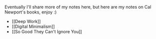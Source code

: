Eventually I'll share more of my notes here, but here are my notes on Cal Newport's books, enjoy :)

- [[Deep Work]]
- [[Digital Minimalism]]
- [[So Good They Can't Ignore You]]